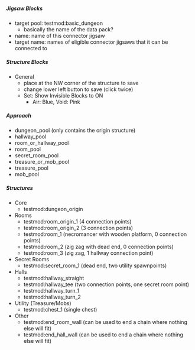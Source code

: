 ##### Jigsaw Blocks
- target pool: testmod:basic_dungeon
    - basically the name of the data pack?
- name: name of this connector jigsaw
- target name: names of eligible connector jigsaws that it can be connected to

##### Structure Blocks
- General
    - place at the NW corner of the structure to save
    - change lower left button to save (click twice)
    - Set: Show Invisible Blocks to ON
        - Air: Blue, Void: Pink

##### Approach
- dungeon_pool (only contains the origin structure)
- hallway_pool
- room_or_hallway_pool
- room_pool
- secret_room_pool
- treasure_or_mob_pool
- treasure_pool
- mob_pool

##### Structures
- Core
    - testmod:dungeon_origin
- Rooms
    - testmod:room_origin_1 (4 connection points)
    - testmod:room_origin_2 (3 connection points)
    - testmod:room_1 (necromancer with wooden platform, 0 connection points)
    - testmod:room_2 (zig zag with dead end, 0 connection points)
    - testmod:room_3 (zig zag, 1 hallway connection point)
- Secret Rooms
    - testmod:secret_room_1 (dead end, two utility spawnpoints)
- Halls
    - testmod:hallway_straight
    - testmod:hallway_tee (two connection points, one secret room point)
    - testmod:hallway_turn_1
    - testmod:hallway_turn_2
- Utility (Treasure/Mobs)
    - testmod:chest_1 (single chest)
- Other
    - testmod:end_room_wall (can be used to end a chain where nothing else will fit)
    - testmod:end_hall_wall (can be used to end a chain where nothing else will fit)